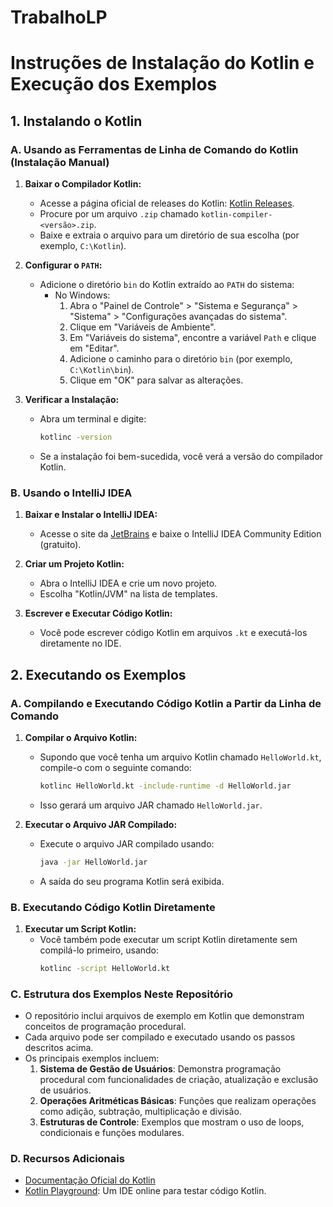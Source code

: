 # TrabalhoLP

# Instruções de Instalação do Kotlin e Execução dos Exemplos

## 1. Instalando o Kotlin

### A. Usando as Ferramentas de Linha de Comando do Kotlin (Instalação Manual)

1. **Baixar o Compilador Kotlin:**

   - Acesse a página oficial de releases do Kotlin: [Kotlin Releases](https://github.com/JetBrains/kotlin/releases/latest).
   - Procure por um arquivo `.zip` chamado `kotlin-compiler-<versão>.zip`.
   - Baixe e extraia o arquivo para um diretório de sua escolha (por exemplo, `C:\Kotlin`).

2. **Configurar o `PATH`:**

   - Adicione o diretório `bin` do Kotlin extraído ao `PATH` do sistema:
     - No Windows:
       1. Abra o "Painel de Controle" > "Sistema e Segurança" > "Sistema" > "Configurações avançadas do sistema".
       2. Clique em "Variáveis de Ambiente".
       3. Em "Variáveis do sistema", encontre a variável `Path` e clique em "Editar".
       4. Adicione o caminho para o diretório `bin` (por exemplo, `C:\Kotlin\bin`).
       5. Clique em "OK" para salvar as alterações.

3. **Verificar a Instalação:**
   - Abra um terminal e digite:
     ```bash
     kotlinc -version
     ```
   - Se a instalação foi bem-sucedida, você verá a versão do compilador Kotlin.

### B. Usando o IntelliJ IDEA

1. **Baixar e Instalar o IntelliJ IDEA:**

   - Acesse o site da [JetBrains](https://www.jetbrains.com/idea/download/) e baixe o IntelliJ IDEA Community Edition (gratuito).

2. **Criar um Projeto Kotlin:**

   - Abra o IntelliJ IDEA e crie um novo projeto.
   - Escolha "Kotlin/JVM" na lista de templates.

3. **Escrever e Executar Código Kotlin:**
   - Você pode escrever código Kotlin em arquivos `.kt` e executá-los diretamente no IDE.

## 2. Executando os Exemplos

### A. Compilando e Executando Código Kotlin a Partir da Linha de Comando

1. **Compilar o Arquivo Kotlin:**

   - Supondo que você tenha um arquivo Kotlin chamado `HelloWorld.kt`, compile-o com o seguinte comando:
     ```bash
     kotlinc HelloWorld.kt -include-runtime -d HelloWorld.jar
     ```
   - Isso gerará um arquivo JAR chamado `HelloWorld.jar`.

2. **Executar o Arquivo JAR Compilado:**
   - Execute o arquivo JAR compilado usando:
     ```bash
     java -jar HelloWorld.jar
     ```
   - A saída do seu programa Kotlin será exibida.

### B. Executando Código Kotlin Diretamente

1. **Executar um Script Kotlin:**
   - Você também pode executar um script Kotlin diretamente sem compilá-lo primeiro, usando:
     ```bash
     kotlinc -script HelloWorld.kt
     ```

### C. Estrutura dos Exemplos Neste Repositório

- O repositório inclui arquivos de exemplo em Kotlin que demonstram conceitos de programação procedural.
- Cada arquivo pode ser compilado e executado usando os passos descritos acima.
- Os principais exemplos incluem:
  1. **Sistema de Gestão de Usuários**: Demonstra programação procedural com funcionalidades de criação, atualização e exclusão de usuários.
  2. **Operações Aritméticas Básicas**: Funções que realizam operações como adição, subtração, multiplicação e divisão.
  3. **Estruturas de Controle**: Exemplos que mostram o uso de loops, condicionais e funções modulares.

### D. Recursos Adicionais

- [Documentação Oficial do Kotlin](https://kotlinlang.org/docs/home.html)
- [Kotlin Playground](https://play.kotlinlang.org/): Um IDE online para testar código Kotlin.
